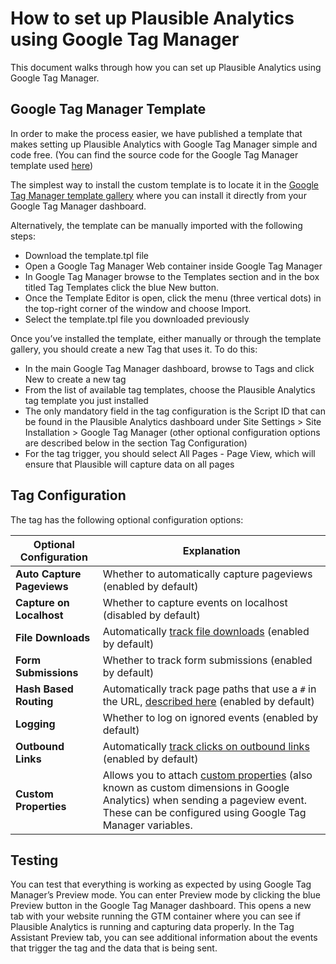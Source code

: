 # How to set up Plausible Analytics using Google Tag Manager

This document walks through how you can set up Plausible Analytics using Google Tag Manager.


## Google Tag Manager Template

In order to make the process easier, we have published a template that makes setting up Plausible Analytics with Google Tag Manager simple and code free. (You can find the source code for the Google Tag Manager template used [here](https://github.com/plausible/plausible-gtm-template))

The simplest way to install the custom template is to locate it in the [Google Tag Manager template gallery](https://tagmanager.google.com/gallery/#/) where you can install it directly from your Google Tag Manager dashboard.

Alternatively, the template can be manually imported with the following steps:
* Download the template.tpl file
* Open a Google Tag Manager Web container inside Google Tag Manager
* In Google Tag Manager browse to the Templates section and in the box titled Tag Templates click the blue New button.
* Once the Template Editor is open, click the menu (three vertical dots) in the top-right corner of the window and choose Import.
* Select the template.tpl file you downloaded previously

Once you’ve installed the template, either manually or through the template gallery, you should create a new Tag that uses it.  To do this:
* In the main Google Tag Manager dashboard, browse to Tags and click New to create a new tag
* From the list of available tag templates, choose the Plausible Analytics tag template you just installed
* The only mandatory field in the tag configuration is the Script ID that can be found in the Plausible Analytics dashboard under Site Settings > Site Installation > Google Tag Manager (other optional configuration options are described below in the section Tag Configuration)
* For the tag trigger, you should select All Pages - Page View, which will ensure that Plausible will capture data on all pages


## Tag Configuration

The tag has the following optional configuration options:

| **Optional Configuration** | **Explanation** |
|---------------------------|-----------------|
| **Auto Capture Pageviews**    | Whether to automatically capture pageviews (enabled by default) |
| **Capture on Localhost**      | Whether to capture events on localhost (disabled by default) |
| **File Downloads**            | Automatically [track file downloads](https://plausible.io/docs/file-downloads-tracking) (enabled by default) |
| **Form Submissions**          | Whether to track form submissions (enabled by default) |
| **Hash Based Routing**        | Automatically track page paths that use a `#` in the URL, [described here](https://plausible.io/docs/hash-based-routing) (enabled by default) |
| **Logging**                   | Whether to log on ignored events (enabled by default) |
| **Outbound Links**            | Automatically [track clicks on outbound links](https://plausible.io/docs/outbound-link-click-tracking) (enabled by default) |
| **Custom Properties**         | Allows you to attach [custom properties](https://plausible.io/docs/custom-props/introduction) (also known as custom dimensions in Google Analytics) when sending a pageview event. These can be configured using Google Tag Manager variables. |


## Testing

You can test that everything is working as expected by using Google Tag Manager’s Preview mode.  You can enter Preview mode by clicking the blue Preview button in the Google Tag Manager dashboard. This opens a new tab with your website running the GTM container where you can see if Plausible Analytics is running and capturing data properly. In the Tag Assistant Preview tab, you can see additional information about the events that trigger the tag and the data that is being sent.
